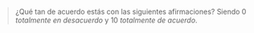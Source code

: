 > ¿Qué tan de acuerdo estás con las siguientes afirmaciones? Siendo 0 _totalmente en desacuerdo_ y 10 _totalmente de acuerdo_.
